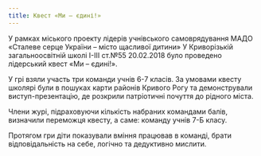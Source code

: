 ```yaml
---
title: Квест «Ми – єдині!»
---
```


У рамках міського проекту лідерів учнівського самоврядування МАДО «Сталеве серце України – місто щасливої дитини» У Криворізькій загальноосвітній школі І-ІІІ ст.№55 20.02.2018 було проведено лідерський квест «Ми – єдині!».

У грі взяли участь три команди учнів 6-7 класів. За умовами квесту школярі були в пошуках карти районів Кривого Рогу та демонстрували виступ-презентацію, де розкрили патріотичні почуття до рідного міста.

Члени журі, підраховуючи кількість набраних командами балів, визначили переможця квесту, а саме: команду учнів 7-Б класу.

Протягом гри діти показували вміння працював в команді, брати відповідальність на себе, логічно та дедуктивно мислити.

<youtube id="5p9cgaQMcz4" />

<slideshow id="_/72157688022425100" />
